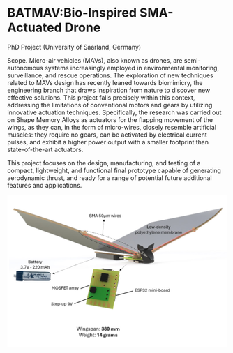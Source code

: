 # BATMAV:Bio-Inspired SMA-Actuated Drone
PhD Project (University of Saarland, Germany)

Scope. Micro-air vehicles (MAVs), also known as drones, are semi-autonomous systems increasingly employed in environmental monitoring, surveillance, and rescue operations. The exploration of new techniques related to MAVs design has recently leaned towards biomimicry, the engineering branch that draws inspiration from nature to discover new effective solutions. This project falls precisely within this context, addressing the limitations of conventional motors and gears by utilizing innovative actuation techniques. Specifically, the research was carried out on Shape Memory Alloys as actuators for the flapping movement of the wings, as they can, in the form of micro-wires, closely resemble artificial muscles: they require no gears, can be activated by electrical current pulses, and exhibit a higher power output with a smaller footprint than state-of-the-art actuators.  
  
This project focuses on the design, manufacturing, and testing of a compact, lightweight, and functional final prototype capable of generating aerodynamic thrust, and ready for a range of potential future additional features and applications.

![alt text](https://github.com/domebevi/BATMAV.Bio-Inspired_SMA-Actuated_Drone/blob/main/image.jpg?raw=true)


